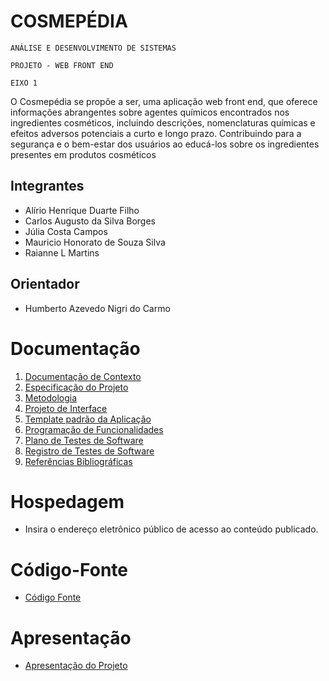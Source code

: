 # COSMEPÉDIA

`ANÁLISE E DESENVOLVIMENTO DE SISTEMAS`

`PROJETO - WEB FRONT END `

`EIXO 1`

O Cosmepédia se propõe a ser, uma aplicação web front end, que oferece informações abrangentes sobre agentes químicos encontrados nos ingredientes cosméticos,
incluindo descrições, nomenclaturas químicas e efeitos adversos potenciais a curto e longo prazo. Contribuindo para a segurança e o bem-estar dos usuários ao 
educá-los sobre os ingredientes presentes em produtos cosméticos

## Integrantes

* Alírio Henrique Duarte Filho
* Carlos Augusto da Silva Borges
* Júlia Costa Campos
* Mauricio Honorato de Souza Silva
* Raianne L Martins

## Orientador

* Humberto Azevedo Nigri do Carmo

# Documentação

<ol>
<li><a href="documentos/01-Documentação de Contexto.md"> Documentação de Contexto</a></li>
<li><a href="documentos/02-Especificação do Projeto.md"> Especificação do Projeto</a></li>
<li><a href="documentos/03-Metodologia.md"> Metodologia</a></li>
<li><a href="documentos/04-Projeto de Interface.md"> Projeto de Interface</a></li>
<li><a href="documentos/05-Template padrão da Aplicação.md"> Template padrão da Aplicação</a></li>
<li><a href="documentos/06-Programação de Funcionalidades.md"> Programação de Funcionalidades</a></li>
<li><a href="documentos/07-Plano de Testes de Software.md"> Plano de Testes de Software</a></li>
<li><a href="documentos/08-Registro de Testes de Software.md"> Registro de Testes de Software</a></li>
<li><a href="documentos/09-Referências.md"> Referências Bibliográficas</a></li>
</ol>

# Hospedagem

* Insira o endereço eletrônico público de acesso ao conteúdo publicado. 

# Código-Fonte

* <a href="codigo-fonte/README.md">Código Fonte</a>

# Apresentação

* <a href="apresentacao/README.md">Apresentação do Projeto</a>
